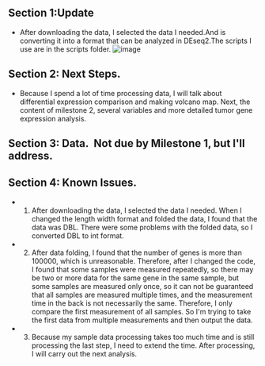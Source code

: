 ## Section 1:Update
* After downloading the data, I selected the data I needed.And is converting it into a format that can be analyzed in DEseq2.The scripts I use are in the scripts folder.
![image](https://user-images.githubusercontent.com/89620829/144680410-457efff8-9626-4a85-9db2-6564651d2ec3.png)



## Section 2: Next Steps.
* Because I spend a lot of time processing data, I will talk about differential expression comparison and making volcano map. Next, the content of milestone 2, several variables and more detailed tumor gene expression analysis.


## Section 3: Data.  Not due by Milestone 1, but I'll address.



## Section 4: Known Issues. 
* 1. After downloading the data, I selected the data I needed. When I changed the length width format and folded the data, I found that the data was DBL. There were some problems with the folded data, so I converted DBL to int format. 
* 2. After data folding, I found that the number of genes is more than 100000, which is unreasonable. Therefore, after I changed the code, I found that some samples were measured repeatedly, so there may be two or more data for the same gene in the same sample, but some samples are measured only once, so it can not be guaranteed that all samples are measured multiple times, and the measurement time in the back is not necessarily the same. Therefore, I only compare the first measurement of all samples. So I'm trying to take the first data from multiple measurements and then output the data.
* 3. Because my sample data processing takes too much time and is still processing the last step, I need to extend the time. After processing, I will carry out the next analysis.
